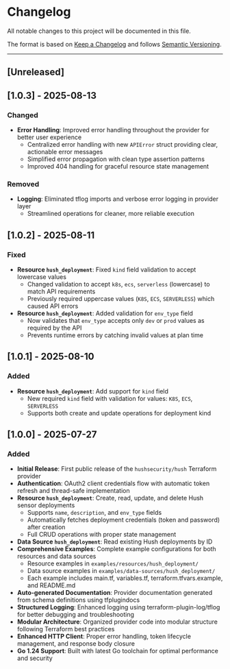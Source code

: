 # Changelog

All notable changes to this project will be documented in this file.

The format is based on [Keep a Changelog](https://keepachangelog.com/en/1.1.0/) and follows [Semantic Versioning](https://semver.org/spec/v2.0.0.html).

---

## [Unreleased]

## [1.0.3] - 2025-08-13

### Changed

* **Error Handling**: Improved error handling throughout the provider for better user experience
  * Centralized error handling with new `APIError` struct providing clear, actionable error messages
  * Simplified error propagation with clean type assertion patterns
  * Improved 404 handling for graceful resource state management

### Removed

* **Logging**: Eliminated tflog imports and verbose error logging in provider layer
  * Streamlined operations for cleaner, more reliable execution

## [1.0.2] - 2025-08-11

### Fixed

* **Resource `hush_deployment`**: Fixed `kind` field validation to accept lowercase values
  * Changed validation to accept `k8s`, `ecs`, `serverless` (lowercase) to match API requirements
  * Previously required uppercase values (`K8S`, `ECS`, `SERVERLESS`) which caused API errors
* **Resource `hush_deployment`**: Added validation for `env_type` field
  * Now validates that `env_type` accepts only `dev` or `prod` values as required by the API
  * Prevents runtime errors by catching invalid values at plan time

## [1.0.1] - 2025-08-10

### Added

* **Resource `hush_deployment`**: Add support for `kind` field
  * New required `kind` field with validation for values: `K8S`, `ECS`, `SERVERLESS`
  * Supports both create and update operations for deployment kind

## [1.0.0] - 2025-07-27

### Added

* **Initial Release**: First public release of the `hushsecurity/hush` Terraform provider
* **Authentication**: OAuth2 client credentials flow with automatic token refresh and thread-safe implementation
* **Resource `hush_deployment`**: Create, read, update, and delete Hush sensor deployments
  * Supports `name`, `description`, and `env_type` fields
  * Automatically fetches deployment credentials (token and password) after creation
  * Full CRUD operations with proper state management
* **Data Source `hush_deployment`**: Read existing Hush deployments by ID
* **Comprehensive Examples**: Complete example configurations for both resources and data sources
  * Resource examples in `examples/resources/hush_deployment/`
  * Data source examples in `examples/data-sources/hush_deployment/`
  * Each example includes main.tf, variables.tf, terraform.tfvars.example, and README.md
* **Auto-generated Documentation**: Provider documentation generated from schema definitions using tfplugindocs
* **Structured Logging**: Enhanced logging using terraform-plugin-log/tflog for better debugging and troubleshooting
* **Modular Architecture**: Organized provider code into modular structure following Terraform best practices
* **Enhanced HTTP Client**: Proper error handling, token lifecycle management, and response body closure
* **Go 1.24 Support**: Built with latest Go toolchain for optimal performance and security
